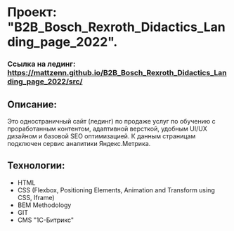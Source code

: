 # Проект: "B2B_Bosch_Rexroth_Didactics_Landing_page_2022".

### Ссылка на лединг: https://mattzenn.github.io/B2B_Bosch_Rexroth_Didactics_Landing_page_2022/src/

## Описание:

Это одностраничный сайт (лединг) по продаже услуг по обучению с проработанным контентом, адаптивной версткой, удобным UI/UX дизайном и базовой SEO оптимизацией. К данным страницам подключен сервис аналитики Яндекс.Метрика.

## Технологии:

* HTML
* CSS (Flexbox, Positioning Elements, Animation and Transform using CSS, Iframe)
* BEM Methodology
* GIT
* CMS "1С-Битрикс"
